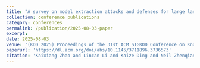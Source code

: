 ```yaml
---
title: "A survey on model extraction attacks and defenses for large language models"
collection: conference publications
category: conferences
permalink: /publication/2025-08-03-paper
excerpt:
date: 2025-08-03
venue: '(KDD 2025) Proceedings of the 31st ACM SIGKDD Conference on Knowledge Discovery and Data Mining'
paperurl: 'https://dl.acm.org/doi/abs/10.1145/3711896.3736573'
citation: 'Kaixiang Zhao and Lincan Li and Kaize Ding and Neil Zhenqiang Gong and Yue Zhao and Yushun Dong. "A survey on model extraction attacks and defenses for large language models." Proceedings of the 31st ACM SIGKDD Conference on Knowledge Discovery and Data Mining V. 2. 2025.'
---
```

